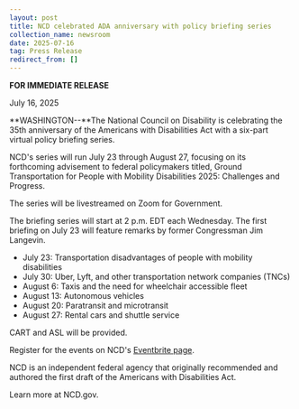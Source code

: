 ```yaml
---
layout: post
title: NCD celebrated ADA anniversary with policy briefing series
collection_name: newsroom
date: 2025-07-16
tag: Press Release
redirect_from: []
---
```

**FOR IMMEDIATE RELEASE**

July 16, 2025

**WASHINGTON--**The National Council on Disability is celebrating the 35th anniversary of the Americans with Disabilities Act with a six-part virtual policy briefing series.

NCD's series will run July 23 through August 27, focusing on its forthcoming advisement to federal policymakers titled, Ground Transportation for People with Mobility Disabilities 2025: Challenges and Progress.

The series will be livestreamed on Zoom for Government.

 The briefing series will start at 2 p.m. EDT each Wednesday. The first briefing on July 23 will feature remarks by former Congressman Jim Langevin. 

* July 23: Transportation disadvantages of people with mobility disabilities
* July 30: Uber, Lyft, and other transportation network companies (TNCs)
* August 6: Taxis and the need for wheelchair accessible fleet
* August 13: Autonomous vehicles
* August 20: Paratransit and microtransit
* August 27: Rental cars and shuttle service

CART and ASL will be provided.

Register for the events on NCD's [Eventbrite page](https://www.eventbrite.com/e/ada35-series-ground-transportation-for-people-with-mobility-disabilities-tickets-1487310418499?aff=oddtdtcreator).

NCD is an independent federal agency that originally recommended and authored the first draft of the Americans with Disabilities Act.

Learn more at NCD.gov.
